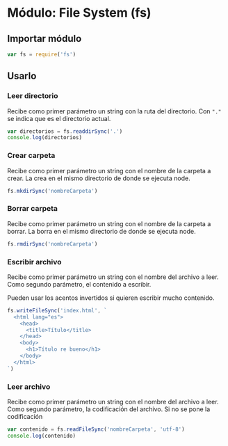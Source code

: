 # Módulo: File System (fs)

## Importar módulo

```js
var fs = require('fs')
```

## Usarlo

### Leer directorio

Recibe como primer parámetro un string con la ruta del directorio. Con `"."` se indica que es el directorio actual.

```js
var directorios = fs.readdirSync('.')
console.log(directorios)
```

### Crear carpeta

Recibe como primer parámetro un string con el nombre de la carpeta a crear. La crea en el mismo directorio de donde se ejecuta node.

```js
fs.mkdirSync('nombreCarpeta')
```

### Borrar carpeta

Recibe como primer parámetro un string con el nombre de la carpeta a borrar. La borra en el mismo directorio de donde se ejecuta node.

```js
fs.rmdirSync('nombreCarpeta')
```

### Escribir archivo

Recibe como primer parámetro un string con el nombre del archivo a leer. Como segundo parámetro, el contenido a escribir.

Pueden usar los acentos invertidos si quieren escribir mucho contenido.

```js
fs.writeFileSync('index.html', `
  <html lang="es">
    <head>
      <title>Título</title>
    </head>
    <body>
      <h1>Título re bueno</h1>
    </body>
  </html>
`)
```

### Leer archivo

Recibe como primer parámetro un string con el nombre del archivo a leer. Como segundo parámetro, la codificación del archivo. Si no se pone la codificación

```js
var contenido = fs.readFileSync('nombreCarpeta', 'utf-8')
console.log(contenido)
```
